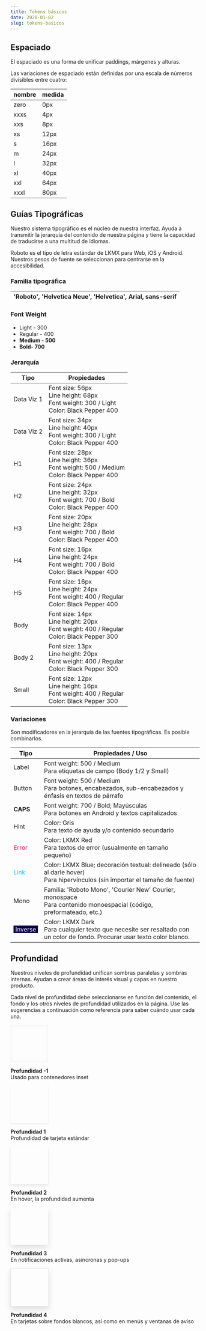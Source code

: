 ```yaml
---
title: Tokens básicos
date: 2020-01-02
slug: tokens-basicos
---
```


## Espaciado

El espaciado es una forma de unificar paddings, márgenes y alturas.

Las variaciones de espaciado están definidas por una escala de números divisibles entre cuatro:

|nombre   |medida   |
|---------|---------|
|zero     |0px      |
|xxxs     |4px      |
|xxs      |8px      |
|xs       |12px     |
|s        |16px     |
|m        |24px     |
|l        |32px     |
|xl       |40px     |
|xxl      |64px     |
|xxxl     |80px     |


## Guías Tipográficas

Nuestro sistema tipográfico es el núcleo de nuestra interfaz. Ayuda a transmitir la jerarquía del contenido de nuestra página y tiene la capacidad de traducirse a una multitud de idiomas.

Roboto es el tipo de letra estándar de LKMX para Web, iOS y Android. Nuestros pesos de fuente se seleccionan para centrarse en la accesibilidad.

### Familia tipográfica

|'Roboto', 'Helvetica Neue', 'Helvetica', Arial, sans-serif   |
|-------------------------------------------------------------|

### Font Weight
- Light - 300
- Regular - 400
- **Medium - 500**
- **Bold- 700**

### Jerarquía
| Tipo | Propiedades |
|--|--|
| Data Viz 1 | Font size: 56px<br>Line height: 68px<br>Font weight: 300 / Light<br>Color: Black Pepper 400  |
| Data Viz 2 | Font size: 34px<br>Line height: 40px<br>Font weight: 300 / Light<br>Color: Black Pepper 400  |
| H1 | Font size: 28px<br>Line height: 36px<br>Font weight: 500 / Medium<br>Color: Black Pepper 400  |
| H2 | Font size: 24px<br>Line height: 32px<br>Font weight: 700 / Bold<br>Color: Black Pepper 400  |
| H3 | Font size: 20px<br>Line height: 28px<br>Font weight: 700 / Bold<br>Color: Black Pepper 400  |
| H4 | Font size: 16px<br>Line height: 24px<br>Font weight: 700 / Bold<br>Color: Black Pepper 400  |
| H5 | Font size: 16px<br>Line height: 24px<br>Font weight: 400 / Regular<br>Color: Black Pepper 400  |
| Body | Font size: 14px<br>Line height: 20px<br>Font weight: 400 / Regular<br>Color: Black Pepper 300  |
| Body 2 | Font size: 13px<br>Line height: 20px<br>Font weight: 400 / Regular<br>Color: Black Pepper 300  |
| Small | Font size: 12px<br>Line height: 16px<br>Font weight: 400 / Regular<br>Color: Black Pepper 300  |


### Variaciones

Son modificadores en la jerarquía de las fuentes tipográficas. Es posible combinarlos.

| Tipo | Propiedades / Uso |
|--|--|
| Label | Font weight: 500 / Medium<br>Para etiquetas de campo (Body 1/2 y Small) |
| Button | Font weight: 500 / Medium<br>Para botones, encabezados, sub-encabezados y énfasis en textos de párrafo |
| **CAPS** | Font weight: 700 / Bold; Mayúsculas<br>Para botones en Android y textos capitalizados  |
| Hint | Color: Gris<br>Para texto de ayuda y/o contenido secundario  |
| <span style="color: #ff004f">Error</span> | Color: LKMX Red<br>Para textos de error (usualmente en tamaño pequeño)  |
| <span style="color: #00d2ff">Link</span> | Color: LKMX Blue; decoración textual: delineado (sólo al darle hover)<br>Para hipervínculos (sin importar el tamaño de fuente) |
| Mono | Familia: 'Roboto Mono', 'Courier New' Courier, monospace<br>Para contenido monoespacial (código, preformateado, etc.)  |
| <span style="background-color: #060444; padding: 0 5px; color: white;">Inverse</span> | Color: LKMX Dark<br>Para cualquier texto que necesite ser resaltado con un color de fondo. Procurar usar texto color blanco.  |


## Profundidad

Nuestros niveles de profundidad unifican sombras paralelas y sombras internas. Ayudan a crear áreas de interés visual y capas en nuestro producto.

Cada nivel de profundidad debe seleccionarse en función del contenido, el fondo y los otros niveles de profundidad utilizados en la página. Use las sugerencias a continuación como referencia para saber cuándo usar cada una.

<div style="width: 100px; height: 100px; background-color: #fdfdfd; box-shadow: rgba(82, 97, 115, 0.09) 0px 0px 8px 0px inset;"></div> 

**Profundidad -1** <br>
Usado para contenedores inset

<div style="width: 100px; height: 100px; background-color: #fdfdfd; box-shadow: rgba(0, 0, 0, 0.08) 0px 2px 4px 0px;"></div> 

**Profundidad 1** <br>
Profundidad de tarjeta estándar

<div style="width: 100px; height: 100px; background-color: #fdfdfd; box-shadow: rgba(0, 0, 0, 0.1) 0px 4px 8px 0px;"></div> 

**Profundidad 2** <br>
En hover, la profundidad aumenta

<div style="width: 100px; height: 100px; background-color: #fdfdfd; box-shadow: rgba(0, 0, 0, 0.12) 0px 8px 16px 0px;"></div> 

**Profundidad 3** <br>
En notificaciones activas, asíncronas y pop-ups

<div style="width: 100px; height: 100px; background-color: #fdfdfd; border: 1px solid rgb(218, 226, 230); box-shadow: rgba(0, 0, 0, 0.12) 0px 8px 16px 0px;"></div>

**Profundidad 4** <br>
En tarjetas sobre fondos blancos, así como en menús y ventanas de aviso
